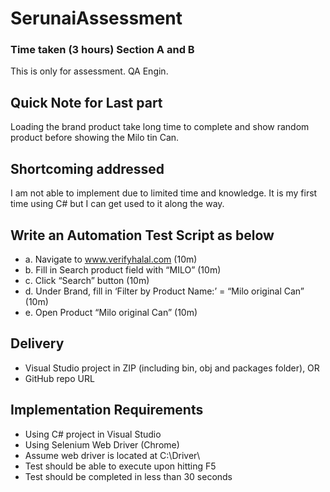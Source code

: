 # SerunaiAssessment
### Time taken (3 hours) Section A and B
This is only for assessment. QA Engin.

## Quick Note for Last part
Loading the brand product take long time to complete and show random product before showing the Milo tin Can. 

## Shortcoming addressed
I am not able to implement due to limited time and knowledge. 
It is my first time using C# but I can get used to it along the way.


## Write an Automation Test Script as below
  - a. Navigate to www.verifyhalal.com (10m)
  - b. Fill in Search product field with “MILO” (10m)
  - c. Click “Search” button (10m)
  - d. Under Brand, fill in ‘Filter by Product Name:’ = “Milo original Can” (10m)
  - e. Open Product “Milo original Can” (10m)

## Delivery
  - Visual Studio project in ZIP (including bin, obj and packages folder), OR
  - GitHub repo URL

## Implementation Requirements
  - Using C# project in Visual Studio
  - Using Selenium Web Driver (Chrome)
  - Assume web driver is located at C:\Driver\
  - Test should be able to execute upon hitting F5
  - Test should be completed in less than 30 seconds
